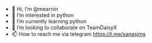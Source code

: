 - 👋 Hi, I’m @mearnin
- 👀 I’m interested in python
- 🌱 I’m currently learning python
- 💞️ I’m looking to collaborate on TeamDaisyX
- 📫 How to reach me via telegram https://t.me/sanasjms

<!---
mearnin/mearnin is a ✨ special ✨ repository because its `README.md` (this file) appears on your GitHub profile.
You can click the Preview link to take a look at your changes.
--->
